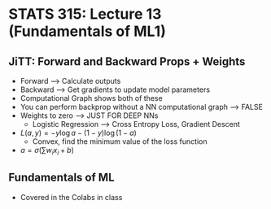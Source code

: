 # STATS 315: Lecture 13 (Fundamentals of ML1)

## JiTT: Forward and Backward Props + Weights
* Forward --> Calculate outputs
* Backward --> Get gradients to update model parameters
* Computational Graph shows both of these
* You can perform backprop without a NN computational graph --> FALSE
* Weights to zero --> JUST FOR DEEP NNs
    * Logistic Regression --> Cross Entropy Loss, Gradient Descent
* $L(a,y)=-y\log{a} - (1-y)\log{(1-a)}$
    * Convex, find the minimum value of the loss function
* $a=\sigma{(\sum w_ix_i + b)}$

## Fundamentals of ML
* Covered in the Colabs in class